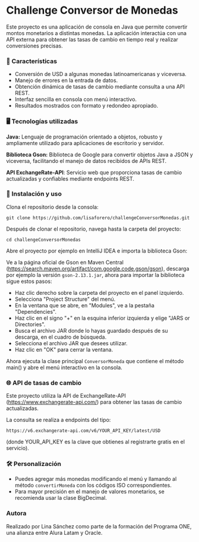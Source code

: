 # Challenge Conversor de Monedas

Este proyecto es una aplicación de consola en Java que permite convertir montos monetarios a distintas monedas. La aplicación interactúa con una API externa para obtener las tasas de cambio en tiempo real y realizar conversiones precisas.

### 📌 Características

- Conversión de USD a algunas monedas latinoamericanas y viceversa.
- Manejo de errores en la entrada de datos.
- Obtención dinámica de tasas de cambio mediante consulta a una API REST.
- Interfaz sencilla en consola con menú interactivo.
- Resultados mostrados con formato y redondeo apropiado.

### 🖥️ Tecnologías utilizadas

**Java:** Lenguaje de programación orientado a objetos, robusto y ampliamente utilizado para aplicaciones de escritorio y servidor.

**Biblioteca Gson:** Biblioteca de Google para convertir objetos Java a JSON y viceversa, facilitando el manejo de datos recibidos de APIs REST.

**API ExchangeRate-API**: Servicio web que proporciona tasas de cambio actualizadas y confiables mediante endpoints REST.

### 📜 Instalación y uso

Clona el repositorio desde la consola:

```
git clone https://github.com/lisaforero/challengeConversorMonedas.git
```

Después de clonar el repositorio, navega hasta la carpeta del proyecto:

```
cd challengeConversorMonedas
```

Abre el proyecto por ejemplo en IntelliJ IDEA e importa la biblioteca Gson:

Ve a la página oficial de Gson en Maven Central (https://search.maven.org/artifact/com.google.code.gson/gson), descarga por ejemplo la versión ```gson-2.13.1.jar```, ahora para importar la biblioteca sigue estos pasos:
- Haz clic derecho sobre la carpeta del proyecto en el panel izquierdo.
- Selecciona "Project Structure" del menú.
- En la ventana que se abre, en "Modules", ve a la pestaña "Dependencies".
- Haz clic en el signo "+" en la esquina inferior izquierda y elige "JARS or Directories".
- Busca el archivo JAR donde lo hayas guardado después de su descarga, en el cuadro de búsqueda.
- Selecciona el archivo JAR que desees utilizar.
- Haz clic en "OK" para cerrar la ventana.

Ahora ejecuta la clase principal `ConversorMoneda` que contiene el método main() y abre el menú interactivo en la consola.

### 🌐 API de tasas de cambio

Este proyecto utiliza la API de ExchangeRate-API (https://www.exchangerate-api.com/) para obtener las tasas de cambio actualizadas.

La consulta se realiza a endpoints del tipo:

```https://v6.exchangerate-api.com/v6/YOUR_API_KEY/latest/USD```

(donde YOUR_API_KEY es la clave que obtienes al registrarte gratis en el servicio).

### 🛠 Personalización

- Puedes agregar más monedas modificando el menú y llamando al método `convertirMoneda` con los códigos ISO correspondientes.
- Para mayor precisión en el manejo de valores monetarios, se recomienda usar la clase BigDecimal.

### Autora

Realizado por Lina Sánchez como parte de la formación del Programa ONE, una alianza entre Alura Latam y Oracle.
